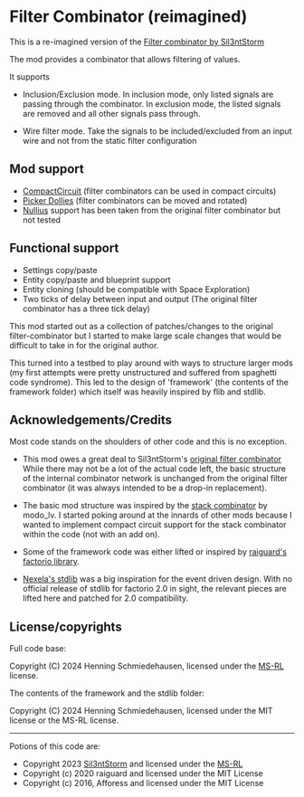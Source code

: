 # Filter Combinator (reimagined)

This is a re-imagined version of the [Filter combinator by Sil3ntStorm](https://mods.factorio.com/mod/silent-filter-combinator)

The mod provides a combinator that allows filtering of values.

It supports

- Inclusion/Exclusion mode. In inclusion mode, only listed signals are
  passing through the combinator. In exclusion mode, the listed
  signals are removed and all other signals pass through.

- Wire filter mode. Take the signals to be included/excluded from an
  input wire and not from the static filter configuration

## Mod support

- [CompactCircuit](https://mods.factorio.com/mod/compaktcircuit) (filter combinators can be used in compact circuits)
- [Picker Dollies](https://mods.factorio.com/mod/PickerDollies) (filter combinators can be moved and rotated)
- [Nullius](https://mods.factorio.com/mod/nullius) support has been taken from the original filter combinator but not tested

## Functional support

- Settings copy/paste
- Entity copy/paste and blueprint support
- Entity cloning (should be compatible with Space Exploration)
- Two ticks of delay between input and output (The original filter combinator has a three tick delay)

This mod started out as a collection of patches/changes to the
original filter-combinator but I started to make large scale changes
that would be difficult to take in for the original author.

This turned into a testbed to play around with ways to structure
larger mods (my first attempts were pretty unstructured and suffered
from spaghetti code syndrome). This led to the design of 'framework'
(the contents of the framework folder) which itself was heavily
inspired by flib and stdlib.

## Acknowledgements/Credits

Most code stands on the shoulders of other code and this is no
exception.

- This mod owes a great deal to Sil3ntStorm's [original filter combinator](https://mods.factorio.com/mod/silent-filter-combinator)
  While there may not be a lot of the actual code left, the basic
  structure of the internal combinator network is unchanged from the
  original filter combinator (it was always intended to be a drop-in
  replacement).

- The basic mod structure was inspired by the [stack combinator](https://mods.factorio.com/mod/stack-combinator) by modo_lv.
  I started poking around at the innards of other mods because I
  wanted to implement compact circuit support for the stack combinator
  within the code (not with an add on).

- Some of the framework code was either lifted or inspired by
  [raiguard's factorio library](https://mods.factorio.com/mod/flib).

- [Nexela's stdlib](https://mods.factorio.com/mod/stdlib) was a big
  inspiration for the event driven design. With no official release of
  stdlib for factorio 2.0 in sight, the relevant pieces are lifted here
  and patched for 2.0 compatibility.

## License/copyrights

Full code base:

Copyright (C) 2024 Henning Schmiedehausen, licensed under the [MS-RL](https://opensource.org/licenses/MS-RL) license.

The contents of the framework and the stdlib folder:

Copyright (C) 2024 Henning Schmiedehausen, licensed under the MIT license or the MS-RL license.


--------------------------------------------------

Potions of this code are:

- Copyright 2023 [Sil3ntStorm](https://github.com/Sil3ntStorm) and licensed under the [MS-RL](https://opensource.org/licenses/MS-RL)
- Copyright (c) 2020 raiguard and licensed under the MIT License
- Copyright (c) 2016, Afforess and licensed under the MIT License
